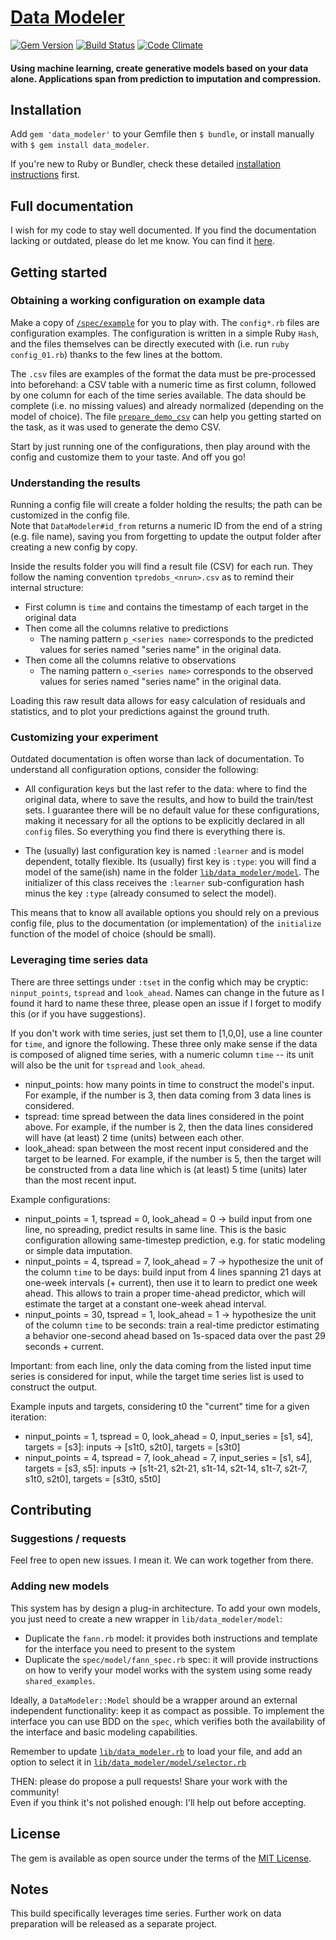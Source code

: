 
# [Data Modeler](https://github.com/giuse/data_modeler)


[![Gem Version](https://badge.fury.io/rb/data_modeler.svg)](https://badge.fury.io/rb/data_modeler)
[![Build Status](https://travis-ci.org/giuse/data_modeler.svg?branch=master)](https://travis-ci.org/giuse/data_modeler)
[![Code Climate](https://codeclimate.com/github/giuse/data_modeler/badges/gpa.svg)](https://codeclimate.com/github/giuse/data_modeler)


#### Using machine learning, create generative models based on your data alone. Applications span from prediction to imputation and compression.


## Installation

Add `gem 'data_modeler'` to your Gemfile then `$ bundle`, or install manually with `$ gem install data_modeler`.

If you're new to Ruby or Bundler, check these detailed [installation instructions](installation.md) first.


## Full documentation

I wish for my code to stay well documented. If you find the documentation lacking or outdated, please do let me know. You can find it [here](http://www.rubydoc.info/gems/data_modeler/).


## Getting started


### Obtaining a working configuration on example data

Make a copy of [`/spec/example`](spec/example) for you to play with.
The `config*.rb` files are configuration examples. The configuration is written in a simple  Ruby `Hash`, and the files themselves can be directly executed with (i.e. run `ruby config_01.rb`) thanks to the few lines at the bottom.

The `.csv` files are examples of the format the data must be pre-processed into beforehand: a CSV table with a numeric time as first column, followed by one column for each of the time series available. The data should be complete (i.e. no missing values) and already normalized (depending on the model of choice). The file [`prepare_demo_csv`](spec/example/prepare_demo_csv.rb) can help you getting started on the task, as it was used to generate the demo CSV.

Start by just running one of the configurations, then play around with the config and customize them to your taste. And off you go!


### Understanding the results

Running a config file will create a folder holding the results; the path can be customized in the config file.  
Note that `DataModeler#id_from` returns a numeric ID from the end of a string (e.g. file name), saving you from forgetting to update the output folder after creating a new config by copy.

Inside the results folder you will find a result file (CSV) for each run. They follow the naming convention `tpredobs_<nrun>.csv` as to remind their internal structure:

- First column is `time` and contains the timestamp of each target in the original data
- Then come all the columns relative to predictions
    - The naming pattern `p_<series name>` corresponds to the predicted values for series named "series name" in the original data.
- Then come all the columns relative to observations
    - The naming pattern `o_<series name>` corresponds to the observed values for series named "series name" in the original data.

Loading this raw result data allows for easy calculation of residuals and statistics, and to plot your predictions against the ground truth.


### Customizing your experiment

Outdated documentation is often worse than lack of documentation. To understand all configuration options, consider the following:

- All configuration keys but the last refer to the data: where to find the original data, where to save the results, and how to build the train/test sets. I guarantee there will be no default value for these configurations, making it necessary for all the options to be explicitly declared in all `config` files. So everything you find there is everything there is.

- The (usually) last configuration key is named `:learner` and is model dependent, totally flexible.
Its (usually) first key is `:type`: you will find a model of the same(ish) name in the folder [`lib/data_modeler/model`](lib/data_modeler/model). The initializer of this class receives the `:learner` sub-configuration hash minus the key `:type` (already consumed to select the model).

This means that to know all available options you should rely on a previous config file, plus to the documentation (or implementation) of the `initialize` function of the model of choice (should be small).


### Leveraging time series data

There are three settings under `:tset` in the config which may be cryptic: `ninput_points`, `tspread` and `look_ahead`. Names can change in the future as I found it hard to name these three, please open an issue if I forget to modify this (or if you have suggestions).

If you don't work with time series, just set them to [1,0,0], use a line counter for `time`, and ignore the following. These three only make sense if the data is composed of aligned time series, with a numeric column `time` -- its unit will also be the unit for `tspread` and `look_ahead`. 

- ninput_points: how many points in time to construct the model's input. For example, if the number is 3, then data coming from 3 data lines is considered.
- tspread: time spread between the data lines considered in the point above. For example, if the number is 2, then the data lines considered will have (at least) 2 time (units) between each other.
- look_ahead: span between the most recent input considered and the target to be learned. For example, if the number is 5, then the target will be constructed from a data line which is (at least) 5 time (units) later than the most recent input.

Example configurations:

- ninput_points = 1, tspread = 0, look_ahead = 0 -> build input from one line, no spreading, predict results in same line. This is the basic configuration allowing same-timestep prediction, e.g. for static modeling or simple data imputation.
- ninput_points = 4, tspread = 7, look_ahead = 7 -> hypothesize the unit of the column `time` to be days: build input from 4 lines spanning 21 days at one-week intervals (+ current), then use it to learn to predict one week ahead. This allows to train a proper time-ahead predictor, which will estimate the target at a constant one-week ahead interval.
- ninput_points = 30, tspread = 1, look_ahead = 1 -> hypothesize the unit of the column `time` to be seconds: train a real-time predictor estimating a behavior one-second ahead based on 1s-spaced data over the past 29 seconds + current.

Important: from each line, only the data coming from the listed input time series is considered for input, while the target time series list is used to construct the output.

Example inputs and targets, considering t0 the "current" time for a given iteration:

- ninput_points = 1, tspread = 0, look_ahead = 0, input_series = [s1, s4], targets = [s3]: inputs -> [s1t0, s2t0], targets = [s3t0]
- ninput_points = 4, tspread = 7, look_ahead = 7, input_series = [s1, s4], targets = [s3, s5]: inputs -> [s1t-21, s2t-21, s1t-14, s2t-14, s1t-7, s2t-7, s1t0, s2t0], targets = [s3t0, s5t0]


## Contributing


### Suggestions / requests

Feel free to open new issues. I mean it. We can work together from there.


### Adding new models

This system has by design a plug-in architecture. To add your own models, you just need to create a new wrapper in `lib/data_modeler/model`:

- Duplicate the `fann.rb` model: it provides both instructions and template for the interface you need to present to the system
- Duplicate the `spec/model/fann_spec.rb` spec: it will provide instructions on how to verify your model works with the system using some ready `shared_examples`.

Ideally, a `DataModeler::Model` should be a wrapper around an external independent functionality: keep it as compact as possible. To implement the interface you can use BDD on the `spec`, which verifies both the availability of the interface and basic modeling capabilities. 

Remember to update [`lib/data_modeler.rb`](lib/data_modeler.rb) to load your file, and add an option to select it in [`lib/data_modeler/model/selector.rb`](lib/data_modeler/model/selector.rb)

THEN: please do propose a pull requests! Share your work with the community!  
Even if you think it's not polished enough: I'll help out before accepting.


## License

The gem is available as open source under the terms of the [MIT License](http://opensource.org/licenses/MIT).


## Notes

This build specifically leverages time series. Further work on data preparation will be released as a separate project.
